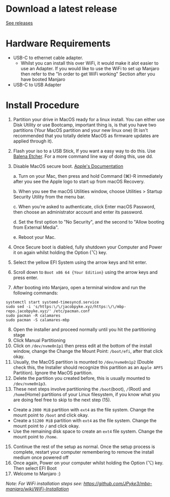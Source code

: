 # Download a latest release

[See releases](https://github.com/JPyke3/mbp-manjaro/releases)

# Hardware Requirements
* USB-C to ethernet cable adapter.
  * Whilst you can install this over WiFi, it would make it alot easier to use an Adapter. If you would like to use the WiFi to set up Manjaro then refer to the "In order to get WiFi working" Section after you have booted Manjaro
* USB-C to USB Adapter

# Install Procedure
1. Partition your drive in MacOS ready for a linux install. You can either use Disk Utility or use Bootcamp, important thing is, is that you have two partitions (Your MacOS partition and your new linux one) (It isn't recommended that you totally delete MacOS as firmware updates are applied through it).
2. Flash your iso to a USB Stick, If you want a easy way to do this. Use [Balena Etcher](https://www.balena.io/etcher/). For a more command line way of doing this, use dd.
3. Disable MacOS secure boot. [Apple's Documentation](https://support.apple.com/en-au/HT208330)

   a. Turn on your Mac, then press and hold Command (⌘)-R immediately after you see the Apple logo to start up from macOS Recovery.  
  
   b. When you see the macOS Utilities window, choose Utilities > Startup Security Utility from the menu bar.
  
   c. When you're asked to authenticate, click Enter macOS Password, then choose an administrator account and enter its password.
  
   d. Set the first option to "No Security", and the second to "Allow booting from External Media".
  
   e. Reboot your Mac.
  
4. Once Secure boot is diabled, fully shutdown your Computer and Power it on again whilst holding the Option (⌥) key.
5. Select the yellow EFI System using the arrow keys and hit enter.
6. Scroll down to `Boot x86 64 {Your Edition}` using the arrow keys and press enter.
7. After booting into Manjaro, open a terminal window and run the following commands:
```
systemctl start systemd-timesyncd.service
sudo sed -i 's/https:\/\/jacobpyke.xyz/https:\/\/mbp-repo.jacobpyke.xyz/' /etc/pacman.conf
sudo pacman -R calamares
sudo pacman -S calamares-mbp
```
8. Open the installer and proceed normally until you hit the partitioning stage
9. Click Manual Partitioning
10. Click on `/dev/nvme0n1p1` then press edit at the bottom of the install window, change the Change the Mount Point: `/boot/efi`, after that click okay.
11. Usually, the MacOS partition is mounted to `/dev/nvme0n1p2` (Double check this, the Installer should recognize this partition as an `Apple APFS` Partition). Ignore the MacOS partition.
12. Delete the partition you created before, this is usually mounted to `/dev/nvme0n1p3`.
13. These next steps involve partitioning the `/boot`(boot), `/`(Root) and `/home`(Home) partitions of your Linux filesystem, if you know what you are doing feel free to skip to the next step (15).

  - Create a `2000 MiB` partition with `ext4` as the file system. Change the mount point to `/boot` and click okay.
  - Create a `51200 MiB` partition with `ext4` as the file system. Change the mount point to `/` and click okay.
  - Use the remaining disk space to create an `ext4` file system. Change the mount point to `/home`.
    
15. Continue the rest of the setup as normal. Once the setup process is complete, restart your computer remembering to remove the install medium once powered off
16. Once again, Power on your computer whilst holding the Option (⌥) key. Then select EFI Boot
17. Welcome to Manjaro :)

*Note: For WiFi installation steps see: https://github.com/JPyke3/mbp-manjaro/wiki/WiFi-Installation*